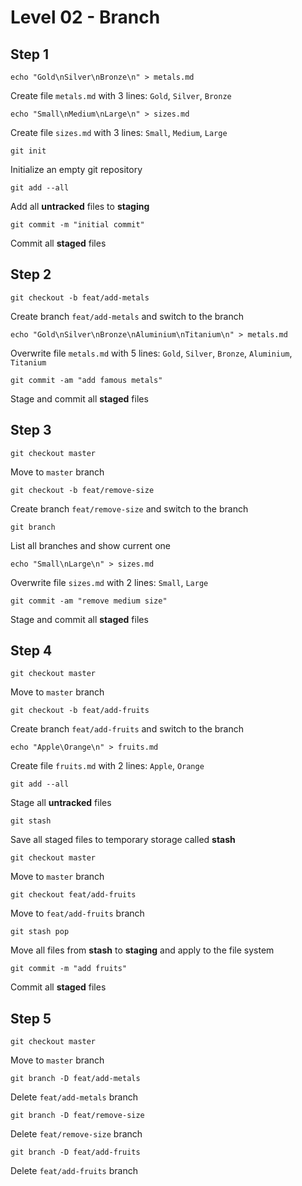 # Level 02 - Branch

## Step 1

`echo "Gold\nSilver\nBronze\n" > metals.md`

Create file `metals.md` with 3 lines: `Gold`, `Silver`, `Bronze`

`echo "Small\nMedium\nLarge\n" > sizes.md`

Create file `sizes.md` with 3 lines: `Small`, `Medium`, `Large`

`git init`

Initialize an empty git repository

`git add --all`

Add all **untracked** files to **staging**

`git commit -m "initial commit"`

Commit all **staged** files

## Step 2

`git checkout -b feat/add-metals`

Create branch `feat/add-metals` and switch to the branch

`echo "Gold\nSilver\nBronze\nAluminium\nTitanium\n" > metals.md`

Overwrite file `metals.md` with 5 lines: `Gold`, `Silver`, `Bronze`, `Aluminium`, `Titanium`

`git commit -am "add famous metals"`

Stage and commit all **staged** files

## Step 3

`git checkout master`

Move to `master` branch

`git checkout -b feat/remove-size`

Create branch `feat/remove-size` and switch to the branch

`git branch`

List all branches and show current one

`echo "Small\nLarge\n" > sizes.md`

Overwrite file `sizes.md` with 2 lines: `Small`, `Large`

`git commit -am "remove medium size"`

Stage and commit all **staged** files

## Step 4

`git checkout master`

Move to `master` branch

`git checkout -b feat/add-fruits`

Create branch `feat/add-fruits` and switch to the branch

`echo "Apple\Orange\n" > fruits.md`

Create file `fruits.md` with 2 lines: `Apple`, `Orange`

`git add --all`

Stage all **untracked** files

`git stash`

Save all staged files to temporary storage called **stash**

`git checkout master`

Move to `master` branch

`git checkout feat/add-fruits`

Move to `feat/add-fruits` branch

`git stash pop`

Move all files from **stash** to **staging** and apply to the file system

`git commit -m "add fruits"`

Commit all **staged** files

## Step 5

`git checkout master`

Move to `master` branch

`git branch -D feat/add-metals`

Delete `feat/add-metals` branch

`git branch -D feat/remove-size`

Delete `feat/remove-size` branch

`git branch -D feat/add-fruits`

Delete `feat/add-fruits` branch
